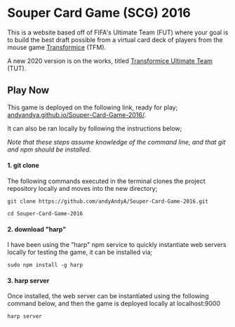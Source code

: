 # Souper Card Game (SCG) 2016

This is a website based off of FIFA's Ultimate Team (FUT) where your goal is to build the best draft possible from a virtual card deck of players from the mouse game [Transformice](https://www.transformice.com/) (TFM).

A new 2020 version is on the works, titled [Transformice Ultimate Team](https://github.com/andyAndyA/Transformice-Ultimate-Team) (TUT).

## Play Now

This game is deployed on the following link, ready for play; [andyandya.github.io/Souper-Card-Game-2016/](https://andyandya.github.io/Souper-Card-Game-2016/).

It can also be ran locally by following the instructions below;

*Note that these steps assume knowledge of the command line, and that git and npm should be installed.*

#### 1. git clone

The following commands executed in the terminal clones the project repository locally and moves into the new directory;
```
git clone https://github.com/andyAndyA/Souper-Card-Game-2016.git

cd Souper-Card-Game-2016
```

#### 2. download "harp"

I have been using the "harp" npm service to quickly instantiate web servers locally for testing the game, it can be installed via;

`sudo npm install -g harp`

#### 3. harp server

Once installed, the web server can be instantiated using the following command below, and then the game is deployed locally at localhost:9000

`harp server`